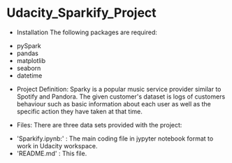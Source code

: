 # Udacity_Sparkify_Project
* Installation
The following packages are required:
- pySpark
- pandas
- matplotlib
- seaborn
- datetime

* Project Definition:
Sparky is a popular music service provider similar to Spotify and Pandora. The given customer's dataset is logs of customers behaviour such as basic information about each user as well as the specific action they have taken at that time.

* Files:
There are three data sets provided with the project:
- 'Sparkify.ipynb:' : The main coding file in jypyter notebook format to work in Udacity workspace.
- 'README.md' : This file.
